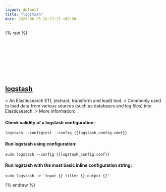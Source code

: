```yaml
---
layout: default
title: "logstash"
date: 2021-06-25 18:12:13 +02:00
---
```

{% raw %}
<h2 id="logstash">
  <a href="/en/common/logstash.html">logstash</a> <a href="#logstash"><svg class="icon">
    <use href="/assets/images/unicode_sprite.svg#link" />
  </svg></a>
</h2>
> An Elasticsearch ETL (extract, transform and load) tool.
> Commonly used to load data from various sources (such as databases and log files) into Elasticsearch.
> More information: <https://www.elastic.co/products/logstash>.

#### Check validity of a logstash configuration:
```shell
logstash --configtest --config {{logstash_config.conf}}
```
#### Run logstash using configuration:
```shell
sudo logstash --config {{logstash_config.conf}}
```
#### Run logstash with the most basic inline configuration string:
```shell
sudo logstash -e 'input {} filter {} output {}'
```
{% endraw %}